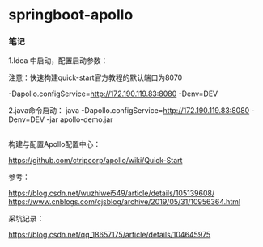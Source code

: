 # springboot-apollo

### 笔记
1.Idea 中启动，配置启动参数：

注意：快速构建quick-start官方教程的默认端口为8070

-Dapollo.configService=http://172.190.119.83:8080 -Denv=DEV

2.java命令启动：
java -Dapollo.configService=http://172.190.119.83:8080 -Denv=DEV -jar apollo-demo.jar

##
构建与配置Apollo配置中心：

https://github.com/ctripcorp/apollo/wiki/Quick-Start

参考：

https://blog.csdn.net/wuzhiwei549/article/details/105139608/
https://www.cnblogs.com/cjsblog/archive/2019/05/31/10956364.html

采坑记录：

https://blog.csdn.net/qq_18657175/article/details/104645975
